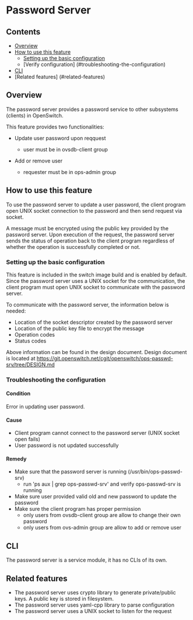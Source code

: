 # Password Server

## Contents
- [Overview](#overview)
- [How to use this feature](#how-to-use-this-feature)
    - [Setting up the basic configuration](#setting-up-the-basic-configuration)
    - [Verify configuration] (#troubleshooting-the-configuration)
- [CLI](#cli)
- [Related features] (#related-features)

## Overview
The password server provides a password service to other subsystems (clients) in
OpenSwitch.

This feature provides two functionalities:

- Update user password upon reqquest
  - user must be in ovsdb-client group

- Add or remove user
  - requester must be in ops-admin group

## How to use this feature
To use the password server to update a user password, the client program
open UNIX socket connection to the password and then send request via socket.

A message must be encrypted using the public key provided by the password server.
Upon execution of the request, the password server sends the status
of operation back to the client program regardless of whether the operation is
successfully completed or not.

### Setting up the basic configuration

This feature is included in the switch image build and is enabled by default.
Since the password server uses a UNIX socket for the communication, the client
program must open UNIX socket to communicate with the password server.

To communicate with the password server, the information below is needed:
- Location of the socket descriptor created by the password server
- Location of the public key file to encrypt the message
- Operation codes
- Status codes

Above information can be found in the design document.  Design document is
located at https://git.openswitch.net/cgit/openswitch/ops-passwd-srv/tree/DESIGN.md

### Troubleshooting the configuration

#### Condition
Error in updating user password.
#### Cause
- Client program cannot connect to the password server (UNIX socket open fails)
- User password is not updated successfully
#### Remedy
- Make sure that the password server is running (/usr/bin/ops-passwd-srv)
    - run 'ps aux | grep ops-passwd-srv' and verify ops-passwd-srv is running
- Make sure user provided valid old and new password to update the password
- Make sure the client program has proper permission
    - only users from ovsdb-client group are allow to change their own password
    - only users from ovs-admin group are allow to add or remove user

## CLI
The password server is a service module, it has no CLIs of its own.

## Related features
- The password server uses crypto library to generate private/public keys.  A public
key is stored in filesystem.
- The password server uses yaml-cpp library to parse configuration
- The password server uses a UNIX socket to listen for the request